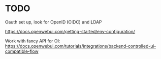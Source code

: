 # TODO

Oauth set up, look for OpenID (OIDC) and LDAP

https://docs.openwebui.com/getting-started/env-configuration/

Work with fancy API for OI:
https://docs.openwebui.com/tutorials/integrations/backend-controlled-ui-compatible-flow
